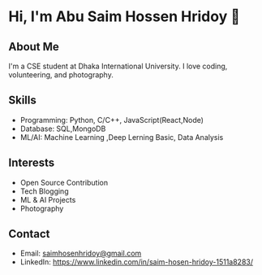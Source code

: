  # Hi, I'm Abu Saim Hossen Hridoy 👋

## About Me
I'm a CSE student at Dhaka International University. I love coding, volunteering, and photography.

## Skills
- Programming: Python, C/C++,  JavaScript(React,Node)
- Database: SQL,MongoDB
- ML/AI: Machine Learning ,Deep Lerning Basic, Data Analysis

## Interests
- Open Source Contribution
- Tech Blogging
- ML & AI Projects
- Photography

## Contact
- Email: saimhosenhridoy@gmail.com
- LinkedIn: https://www.linkedin.com/in/saim-hosen-hridoy-1511a8283/
 
